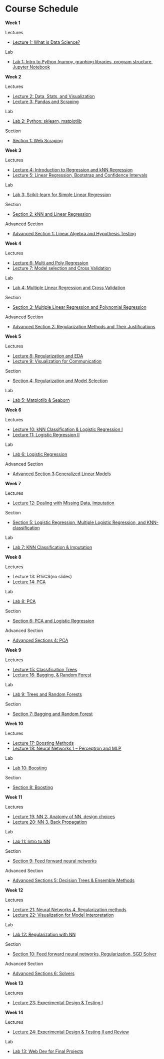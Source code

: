 # Course Schedule

**Week 1**

Lectures
- [Lecture 1: What is Data Science?](lectures/lecture1)

Lab
- [Lab 1: Intro to Python (numpy, graphing libraries, program structure, Jupyter Notebook](labs/lab1)

**Week 2**

Lectures
- [Lecture 2: Data, Stats, and Visualization](lectures/lecture2)
- [Lecture 3: Pandas and Scraping](lectures/lecture3)

Lab
- [Lab 2: Python: sklearn, matplotlib](labs/lab2)

Section
- [Section 1: Web Scraping](sections/section1)

**Week 3**

Lectures
- [Lecture 4: Introduction to Regression and kNN Regression](lectures/lecture4)
- [Lecture 5: Linear Regression, Bootstrap and Confidence Intervals](lectures/lecture5)

Lab
- [Lab 3: Scikit-learn for Simple Linear Regression](labs/lab3)

Section
- [Section 2: kNN and Linear Regression](sections/section2)

Advanced Section
- [Advanced Section 1: Linear Algebra and Hypothesis Testing](sections/a-sec1)

**Week 4**

Lectures
- [Lecture 6: Multi and Poly Regression](lectures/lecture6)
- [Lecture 7: Model selection and Cross Validation](lectures/lecture7)

Lab
- [Lab 4: Multiple Linear Regression and Cross Validation](labs/lab4)

Section
- [Section 3: Multiple Linear Regression and Polynomial Regression](sections/section3)

Advanced Section
- [Advanced Section 2: Regularization Methods and Their Justifications](sections/a-sec2)

**Week 5**

Lectures
- [Lecture 8: Regularization and EDA](lectures/lecture8)
- [Lecture 9: Visualization for Communication](lectures/lecture9)

Section
- [Section 4: Regularization and Model Selection](sections/section4)

Lab
- [Lab 5: Matplotlib & Seaborn](labs/lab5)

**Week 6**

Lectures
- [Lecture 10: kNN Classification & Logistic Regression I](lectures/lecture10)
- [Lecture 11: Logistic Regression II](lectures/lecture11)

Lab
- [Lab 6: Logistic Regression](labs/lab6)

Advanced Section
- [Advanced Section 3:Generalized Linear Models](sections/a-sec3)

**Week 7**

Lectures
- [Lecture 12: Dealing with Missing Data, Imputation](lectures/lecture12)

Section
- [Section 5: Logistic Regression, Multiple Logistic Regression, and KNN-classification](sections/section5)

Lab
- [Lab 7: KNN Classification & Imputation](labs/lab7)

**Week 8**

Lectures
- Lecture 13: EthiCS(no slides)
- [Lecture 14: PCA](lectures/lecture14)

Lab
- [Lab 8: PCA](labs/lab8)

Section
- [Section 6: PCA and Logistic Regression](sections/section6)

Advanced Section
- [Advanced Sections 4: PCA](sections/a-sec4)

**Week 9**

Lectures
- [Lecture 15: Classification Trees](lectures/lecture15)
- [Lecture 16: Bagging, & Random Forest](lectures/lecture16)

Lab
- [Lab 9: Trees and Random Forests](labs/lab9)

Section
- [Section 7: Bagging and Random Forest](sections/section7)

**Week 10**

Lectures
- [Lecture 17: Boosting Methods](lectures/lecture17)
- [Lecture 18: Neural Networks 1 – Perceptron and MLP](lectures/lecture18)

Lab
- [Lab 10: Boosting](labs/lab10)

Section
- [Section 8: Boosting](sections/section8)

**Week 11**

Lectures
- [Lecture 19: NN 2: Anatomy of NN, design choices](lectures/lecture19)
- [Lecture 20: NN 3. Back Propagation](lectures/lecture20)

Lab
- [Lab 11: Intro to NN](labs/lab11)

Section
- [Section 9: Feed forward neural networks](sections/section9)

Advanced Section
- [Advanced Sections 5: Decision Trees & Ensemble Methods](sections/a-sec5)

**Week 12**

Lectures
- [Lecture 21: Neural Networks 4. Regularization methods](lectures/lecture21)
- [Lecture 22: Visualization for Model Interpretation](lectures/lecture22)

Lab
- [Lab 12: Regularization with NN](labs/lab12)

Section
- [Section 10: Feed forward neural networks, Regularization, SGD Solver](sections/section10)

Advanced Section
- [Advanced Sections 6: Solvers](sections/a-sec6)

**Week 13**

Lectures
- [Lecture 23: Experimental Design & Testing I](lectures/lecture23)

**Week 14**

Lectures
- [Lecture 24: Experimental Design & Testing II and Review](lectures/lecture24)

Lab
- [Lab 13: Web Dev for Final Projects](labs/lab13)
